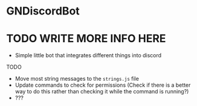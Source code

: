 # GNDiscordBot

# TODO WRITE MORE INFO HERE

- Simple little bot that integrates different things into discord


TODO
- Move most string messages to the `strings.js` file
- Update commands to check for permissions (Check if there is a better way to do this rather than checking it while the command is running?)
- ???
